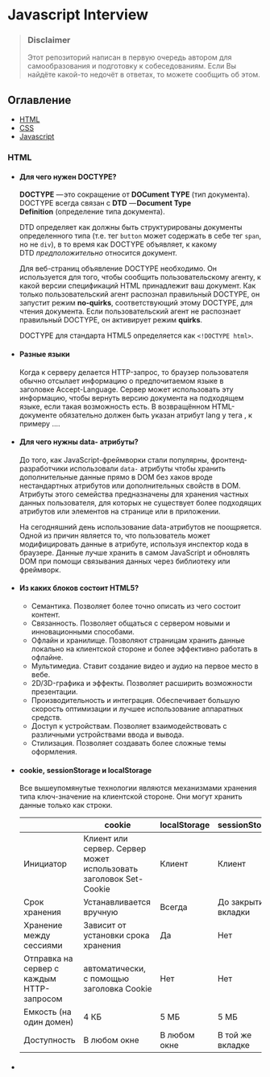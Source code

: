 # Javascript Interview

> ### Disclaimer
> Этот репозиторий написан в первую очередь автором для самообразования и подготовку к собеседованиям. Если Вы найдёте какой-то недочёт в ответах, то можете сообщить об этом.

## Оглавление

* [HTML](#HTML)
* [CSS](#CSS)
* [Javascript](#Javascript)

### HTML

- #### Для чего нужен DOCTYPE?
  **DOCTYPE** — это сокращение от **DOCument TYPE** (тип документа). DOCTYPE всегда связан с **DTD** — **Document Type Definition** (определение типа документа).

  DTD определяет как должны быть структурированы документы определенного типа (т.е. тег `button` может содержать в себе тег `span`, но не `div`), в то время как DOCTYPE объявляет, к какому DTD *предположительно* относится документ.

  Для веб-страниц объявление DOCTYPE необходимо. Он используется для того, чтобы сообщить пользовательскому агенту, к какой версии спецификаций HTML принадлежит ваш документ. Как только пользовательский агент распознал правильный DOCTYPE, он запустит режим **no-quirks**, соответствующий этому DOCTYPE, для чтения документа. Если пользовательский агент не распознает правильный DOCTYPE, он активирует режим **quirks**.

  DOCTYPE для стандарта HTML5 определяется как `<!DOCTYPE html>`.

- #### Разные языки
  Когда к серверу делается HTTP-запрос, то браузер пользователя обычно отсылает информацию о предпочитаемом языке в заголовке Accept-Language. Сервер может использовать эту информацию, чтобы вернуть версию документа на подходящем языке, если такая возможность есть. В возвращённом HTML-документе обязательно должен быть указан атрибут lang у тега <html>, к примеру <html lang="en">...</html>.

- #### Для чего нужны data- атрибуты?
  До того, как JavaScript-фреймворки стали популярны, фронтенд-разработчики использовали `data-` атрибуты чтобы хранить дополнительные данные прямо в DOM без хаков вроде нестандартных атрибутов или дополнительных свойств в DOM. Атрибуты этого семейства предназначены для хранения частных данных пользователя, для которых не существует более подходящих атрибутов или элементов на странице или в приложении.

  На сегодняшний день использование data-атрибутов не поощряется. Одной из причин является то, что пользователь может модифицировать данные в атрибуте, используя инспектор кода в браузере. Данные лучше хранить в самом JavaScript и обновлять DOM при помощи связывания данных через библиотеку или фреймворк.
  
- #### Из каких блоков состоит HTML5?
  - Семантика. Позволяет более точно описать из чего состоит контент.
  - Связанность. Позволяет общаться с сервером новыми и инновационными способами.
  - Офлайн и хранилище. Позволяют страницам хранить данные локально на клиентской стороне и более эффективно работать в офлайне.
  - Мультимедиа. Ставит создание видео и аудио на первое место в вебе.
  - 2D/3D-графика и эффекты. Позволяет расширить возможности презентации.
  - Производительность и интеграция. Обеспечивает большую скорость оптимизации и лучшее использование аппаратных средств.
  - Доступ к устройствам. Позволяет взаимодействовать с различными устройствами ввода и вывода.
  - Стилизация. Позволяет создавать более сложные темы оформления.

- #### cookie, sessionStorage и localStorage
  Все вышеупомянутые технологии являются механизмами хранения типа ключ-значение на клиентской стороне. Они могут хранить данные только как строки.

  |  | cookie | localStorage | sessionStorage |
  | --- | --- | --- | --- |
  | Инициатор | Клиент или сервер. Сервер может использовать заголовок Set-Cookie | Клиент | Клиент |
  | Срок хранения | Устанавливается вручную | Всегда | До закрытия вкладки |
  | Хранение между сессиями | Зависит от установки срока хранения | Да | Нет |
  | Отправка на сервер с каждым HTTP-запросом | автоматически, с помощью заголовка Cookie | Нет | Нет |
  | Емкость (на один домен) | 4 КБ | 5 МБ | 5 МБ |
  | Доступность | В любом окне | В любом окне | В той же вкладке |

- #### <script>, <script async> и <script defer>
  - `<script>` - отрисовка HTML блокируется, скрипт извлекается и выполняется немедленно, отрисовка HTML возобновляется после окончания выполнения скрипта.
  - `<script async>` - скрипт будет получен и обработан параллельно с отрисовкой HTML, его выполнение закончится как только это будет возможно (обычно до того, как закончилась отрисовка HTML). Используйте `async` тогда, когда скрипт не зависит от других скриптов на странице, например для аналитики.
  - `<script defer>` - скрипт будет получен параллельно с отрисовкой HTML, его выполнение произойдет после того, как вся страница будет загружена. Если таких скриптов несколько, то каждый из них будет исполнятся в том порядке, в котором они расположены в документе. Если скрипту нужен полностью распарсеный DOM, то атрибут `defer` обеспечит уверенность в том, что на момент отработки скрипта весь HTML отрисован. Нет особой разницы со скриптами, расположенными перед тегом `<body>`. Отложенный скрипт не должен содержать `document.write`.

  Примечание: Атрибуты `async` и `defer` игнорируются, если у тега `<script>` нет атрибута `src`.

- #### Размещение <link> внутри <head>
  Размещение <link> внутри тега <head> необходимо при создании оптимизированного веб-сайта. Когда страница загружается впервые, HTML и CSS анализируются одновременно; HTML создает DOM (объектную модель документа), а CSS создает CSSOM (объектную модель CSS). И то, и другое необходимо для создания визуальных элементов на веб-сайте, что позволяет быстро определить время «первого значимого рисования». Этот прогрессивный рендеринг является категорией оптимизации сайтов, которые измеряются в их показателях эффективности. Размещение таблиц стилей в нижней части документа - это то, что препятствует прогрессивной загрузке страницы во многих браузерах. Некоторые браузеры блокируют рендеринг, чтобы избежать перерисовки элементов страницы, если ее стили изменятся. Все это время пользователь будет пялиться на пустую белую страницу. В других случаях может возникать мерцание нестилизованного содержимого (FOUC), на котором может отображаться веб-страница без применения стилей.

- #### Размещение <script> прямо перед </body>
  Теги `<script>` блокируют отрисовку HTML на то время, пока они скачиваются и исполняются. Размещение скриптов внизу позволяет сперва распарсить и показать пользователю весь HTML.

  Исключением является случай, когда в вашем скрипте содержится `document.write()`. Но на сегодняшний день его использование не считается хорошей практикой. К тому же, расположение скриптов внизу разметки означает, что браузер не может начать их скачивать до тех пор, пока не отрисован весь документ. Единственным рабочим способом, при котором `<script>` будет расположен внутри `<head>`, является добавление атрибута defer.

- #### Что такое прогрессивный рендеринг
  Прогрессивный рендеринг — это название технологий, используемых для ускорения отрисовки страниц (в частности, для уменьшения времени загрузки), чтобы показать пользователю контент как можно скорее.

  До того, как широкополосный интернет распространился повсеместно, прогрессивный рендеринг встречался довольно часто. Но этот подход по прежнему полезен в современной разработке, поскольку все более популярным (и ненадежным) становится мобильный доступ в интернет.

  Примеры подобных технологий:

  - Ленивая загрузка изображений. Изображения на странице не загружаются все разом. JavaScript подгрузит изображения тогда, когда пользователь доскроллит до той части страницы, на которой они расположены.
  - Приоритизация видимого контента. Только минимум CSS, контента, скриптов, необходимых для отрисовки той части страницы, которую пользователь увидит первой. Вы можете использовать отложенные скрипты или слушать события `DOMContentLoaded` или `load`, чтобы загрузить остальные ресурсы и контент.
  - Асинхронные фрагменты HTML. Отправка в браузер частей HTML-страницы, созданной на бэкенде

- #### Для чего используется атрибут srcset в теге изображения?
  Вы должны использовать атрибут `srcset`, когда хотите показывать пользователям разные изображения в зависимости от их ширины дисплея их устройств - предоставление изображений более высокого качества устройствам с retina-дисплеями улучшает работу пользователя, в то время как предоставление изображений с низким разрешением на устройства с низким разрешением повышает производительность и уменьшает объём передаваемых данных (поскольку нет видимой разницы с большими изображениями). Например: `<img srcset="small.jpg 500w, medium.jpg 1000w, large.jpg 2000w" src="..." alt="">` указывает браузеру отображать малое, среднее или большое изображение в зависимости от разрешения дисплея пользователя. Первое значение - это имя изображения, а второе - ширина изображения в пикселях. Для ширины устройства 320px выполняются следующие расчеты:

  - 500 / 320 = 1.5625
  - 1000 / 320 = 3.125
  - 2000 / 320 = 6.25

  Если у клиента стандартное разрешение 1x, то 1.5625 является ближайшим коэффициентом, и `500w` соответствующее `small.jpg` будет отображено в браузере.

  Если же разрешение retina (2x), браузер будет использовать ближайшее разрешение выше минимального. Это означает, что он не выберет 500w (1.5625), потому что оно больше 1 и изображение может выглядеть плохо. Браузер затем выберет изображение с результирующим соотношением ближе к 2, то есть 1000w (3.125).

  `srcset` решает проблему, когда вы хотите показывать файлы изображений меньшего размера для устройств с узким экраном, поскольку они не нуждаются в больших изображениях, как на настольных дисплеях, - а также, при желании, вы можете показывать изображения с различным разрешением для экранов с высокой/низкой плотностью пикселей.

  Вы должны использовать атрибут `srcset`, когда хотите показывать пользователям разные изображения в зависимости от их ширины дисплея их устройств - предоставление изображений более высокого качества устройствам с retina-дисплеями улучшает работу пользователя, в то время как предоставление изображений с низким разрешением на устройства с низким разрешением повышает производительность и уменьшает объём передаваемых данных (поскольку нет видимой разницы с большими изображениями). Например: `<img srcset="small.jpg 500w, medium.jpg 1000w, large.jpg 2000w" src="..." alt="">` указывает браузеру отображать малое, среднее или большое изображение в зависимости от разрешения дисплея пользователя. Первое значение - это имя изображения, а второе - ширина изображения в пикселях. Для ширины устройства 320px выполняются следующие расчеты:

  - 500 / 320 = 1.5625
  - 1000 / 320 = 3.125
  - 2000 / 320 = 6.25

  Если у клиента стандартное разрешение 1x, то 1.5625 является ближайшим коэффициентом, и `500w` соответствующее `small.jpg` будет отображено в браузере.

  Если же разрешение retina (2x), браузер будет использовать ближайшее разрешение выше минимального. Это означает, что он не выберет 500w (1.5625), потому что оно больше 1 и изображение может выглядеть плохо. Браузер затем выберет изображение с результирующим соотношением ближе к 2, то есть 1000w (3.125).

  `srcset` решает проблему, когда вы хотите показывать файлы изображений меньшего размера для устройств с узким экраном, поскольку они не нуждаются в больших изображениях, как на настольных дисплеях, - а также, при желании, вы можете показывать изображения с различным разрешением для экранов с высокой/низкой плотностью пикселей.

- #### Языки HTML-шаблонизации?
  Pug (ранее известный как Jade), ERB, Slim, Handlebars, Jinja, Liquid и это только некоторые из них. По моему мнению, все они более или менее одинаковые и предоставляют одинаковые возможности экранирования контента и полезных фильтров для работы с отображаемыми данными. Большинство шаблонизаторов позволяют вводить собственные фильтры, если вам необходима дополнительная обработка контента перед его отображением.


### CSS

- #### Что такое специфичность CSS-селектора и как она работает?
  Браузер определяет, какие стили показывать для элемента, в зависимости от специфичности CSS-правил. Мы предполагаем, что браузер уже определил правила, которые соответствуют конкретному элементу. Среди соответствующих правил специфичность, состоящая из четырех значений, разделенных запятыми, `a, b, c, d`, рассчитывается для каждого правила на основе следующего:

  1. `a` - это использование встроенных стилей. Если объявление свойства является встроенным стилем элемента, `a` равно 1, иначе 0.
  2. `b` - это количество селекторов ID.
  3. `c` - это количество селекторов классов, атрибутов и псевдо-классов.
  4. `d` - это количество селекторов тегов и псевдо-элементов.

  Результативная специфичность не является оценкой, а матрицей значений, которые можно сравнивать по столбцам. При сравнении селекторов, чтобы определить, у кого наивысшая специфичность, смотрите слева направо и сравнивайте наивысшее значение в каждом столбце. Таким образом, значение в столбце `b` будет переопределять значения в столбцах `c` и `d`, независимо от того, каковы они могут быть. Так, специфичность `0,1,0,0` будет больше, чем `0,0,10,10`.

  В случае равной специфичности счет идет за последним правилом. Если вы написали одно и то же правило в вашем стилевом листе (независимо от того, внутренний он или внешний) дважды, то нижнее правило в вашем стилевом листе ближе к элементу, который должен быть стилизован, оно считается более специфичным и поэтому будет применено.

  Я бы писал CSS-правила с низкой специфичностью, чтобы их можно было легко переопределить при необходимости. При написании кода библиотеки интерфейсных компонентов CSS важно, чтобы они имели низкую специфичность, чтобы пользователи библиотеки могли переопределить их, не используя слишком сложные CSS-правила только ради увеличения специфичности или прибегая к `!important`.

- #### В чем разница между "сбросом" и "нормализацией" CSS? Что бы вы выбрали и почему?
  - **Сброс** - Сброс предназначен для удаления всех стандартных стилей браузера для элементов. Например, `margin`, `padding`, `font-size` для всех элементов будут сброшены. Вам придется заново объявить стили для распространенных типографских элементов.
  - **Нормализация** - Нормализация сохраняет полезные стили по умолчанию, а не "снимает" все стили. Она также исправляет ошибки, связанные с распространенными зависимостями браузеров.

  Я бы выбрал сброс, если у меня очень индивидуальный или нетрадиционный дизайн сайта, и мне нужно сделать много собственных стилей и не нужно сохранять стили по умолчанию.

- #### Опишите флоаты и их работу
  Float - это свойство позиционирования CSS. Плавающие элементы остаются частью потока страницы и влияют на позиционирование других элементов (например, текст обтекает плавающие элементы), в отличие от элементов `position: absolute`, которые удаляются из потока страницы.

  Свойство CSS `clear` можно использовать для позиционирования под `левыми`, `правыми` или `обоими` плавающими элементами.

  Если родительский элемент не содержит ничего, кроме плавающих элементов, его высота уменьшится до нуля. Это можно исправить, очистив float после плавающих элементов в контейнере, но до закрытия контейнера.

  Хак `.clearfix` использует умный CSS [псевдоселектор](https://www.frontendinterviewhandbook.com/ru/css-questions#describe-pseudo-elements-and-discuss-what-they-are-used-for) (`::after`) для очистки поплавков. Вместо того чтобы устанавливать переполнение для родителя, вы применяете к нему дополнительный класс `clearfix`. Затем примените этот CSS:

  ``css
  .clearfix::after {
  content: ' ';
  видимость: скрытый;
  display: block;
  высота: 0;
  clear: both;
  }

  ```

  В качестве альтернативы задайте родительскому элементу свойство `overflow: auto` или `overflow: hidden`, которое создаст новый контекст форматирования блока внутри дочерних элементов, и он будет расширяться, чтобы содержать свои дочерние элементы.
  ```

### Javascript

- #### Типы данных
  Стандарт ECMAScript определяет 8 типов:

  - 6 типов данных являющихся примитивами:
      - [Undefined](https://developer.mozilla.org/ru/docs/Glossary/Undefined) (Неопределённый тип) : `typeof instance === "undefined"`
      - [Boolean](https://developer.mozilla.org/ru/docs/Glossary/Boolean) (Булев, Логический тип) : `typeof instance === "boolean"`
      - [Number](https://developer.mozilla.org/ru/docs/Glossary/Number) (Число) : `typeof instance === "number"`
      - [String](https://developer.mozilla.org/ru/docs/Glossary/String) (Строка) : `typeof instance === "string"`
      - [BigInt](https://developer.mozilla.org/ru/docs/Glossary/BigInt) : `typeof instance === "bigint"`
      - [Symbol (en-US)](https://developer.mozilla.org/en-US/docs/Glossary/Symbol) (в ECMAScript 6) : `typeof instance === "symbol"`
  - [Null](https://developer.mozilla.org/ru/docs/Glossary/Null) (Null тип ) : `typeof instance === "object"`. Специальный примитив, используемый не только для данных но и в качестве указателя на финальную точку в [Цепочке Прототипов](https://developer.mozilla.org/ru/docs/Web/JavaScript/Inheritance_and_the_prototype_chain);
  - [Object](https://developer.mozilla.org/ru/docs/Glossary/Object) (Объект) : `typeof instance === "object"`. Простая структура, используемая не только для хранения данных, но и для создания других структур, где любая структура создаётся с использованием ключевого слова `[new](https://developer.mozilla.org/ru/docs/Web/JavaScript/Reference/Operators/new)`: new [Object](https://developer.mozilla.org/ru/docs/Web/JavaScript/Reference/Global_Objects/Object), new [Array](https://developer.mozilla.org/ru/docs/Web/JavaScript/Reference/Global_Objects/Array), new [Map (en-US)](https://developer.mozilla.org/en-US/docs/Web/JavaScript/Reference/Global_Objects/Map), new [Set](https://developer.mozilla.org/ru/docs/Web/JavaScript/Reference/Global_Objects/Set), new [WeakMap](https://developer.mozilla.org/ru/docs/Web/JavaScript/Reference/Global_Objects/WeakMap), new [WeakSet](https://developer.mozilla.org/ru/docs/Web/JavaScript/Reference/Global_Objects/WeakSet), new [Date](https://developer.mozilla.org/ru/docs/Web/JavaScript/Reference/Global_Objects/Date) и множество других структур;

  И здесь нам необходимо сделать предостережение относительно использования оператора `typeof` для определения типа структур, т.к. все структуры будут возвращать `"object"` при его использовании, так как назначение `typeof` — проверка типа данных, но не структур. Если проверить тип структуры всё же необходимо, то в этом случае желательно использовать оператор [instanceof](https://developer.mozilla.org/ru/docs/Web/JavaScript/Reference/Operators/instanceof), так как именно он отвечает на вопрос о том, какой конструктор был использован для создания структуры.

  Стоит отметить два особых случая работы оператора `typeof`: возврат `"object"` для значения `null` и `"function"` для функций: первое принято считать ошибкой языка, сохраненной ради обратной совместимости, второе является условностью, удобной для проверки на принадлежность значения категории функций, где функция - это особый, "вызываемый", объект.

- #### 3начение примитивного типа
  **Примитив** (значение примитивного типа, примитивный тип данных) это данные, которые не являются [объектом](https://developer.mozilla.org/ru/docs/Glossary/Object) и не имеют [методов](https://developer.mozilla.org/ru/docs/Glossary/Method). В [JavaScript](https://developer.mozilla.org/ru/docs/Glossary/JavaScript) 7 простых типов данных: [string](https://developer.mozilla.org/ru/docs/Glossary/String), [number](https://developer.mozilla.org/ru/docs/Glossary/Number), [boolean](https://developer.mozilla.org/ru/docs/Glossary/Boolean), [null](https://developer.mozilla.org/ru/docs/Glossary/Null), [undefined](https://developer.mozilla.org/ru/docs/Glossary/Undefined), [symbol (en-US)](https://developer.mozilla.org/en-US/docs/Glossary/Symbol) (новое в [ECMAScript](https://developer.mozilla.org/ru/docs/Glossary/ECMAScript) 2015), [bigint](https://developer.mozilla.org/ru/docs/Glossary/BigInt).

  Все **примитивы** неизменяемы (immutable), то есть они не могут быть изменены. Важно не путать сам примитив с переменной, которой присвоено значение примитивного типа. Переменной может быть переприсвоено новое значение, но существующее значение примитивного типа не может быть изменено подобно объектам, массивам и функциям.

  За исключением `null` и `undefined`, все примитивные значения имеют объектный аналог, который оборачивает значение примитивного типа:

  - `[String](https://developer.mozilla.org/ru/docs/Web/JavaScript/Reference/Global_Objects/String)` для string примитива.
  - `[Number](https://developer.mozilla.org/ru/docs/Web/JavaScript/Reference/Global_Objects/Number)` для number примитива.
  - `[BigInt](https://developer.mozilla.org/ru/docs/Web/JavaScript/Reference/Global_Objects/BigInt)` для bigint примитива.
  - `[Boolean](https://developer.mozilla.org/ru/docs/Web/JavaScript/Reference/Global_Objects/Boolean)` для boolean примитива.
  - `[Symbol](https://developer.mozilla.org/ru/docs/Web/JavaScript/Reference/Global_Objects/Symbol)` для symbol примитива.

  Метод `[valueOf()](https://developer.mozilla.org/ru/docs/Web/JavaScript/Reference/Global_Objects/Object/valueOf)` типа обёртки возвращает значение примитивного типа.

- #### null, undefined и не объявленные переменные
  **Необъявленные** переменные создаются, когда вы присваиваете значение идентификатору, который не был ранее создан при помощи `var`,`let` или `const`. Необъявленные переменные будут определены глобально, вне текущей области видимости. В строгом режиме, будет ошибка `ReferenceError`, когда вы попытаетесь назначить значение необъявленной переменной. Необъявленные переменные плохи так же, как и глобальные переменные. Избегайте их любой ценой! Чтобы проверить на их наличие, оберните код в блок `try`/`catch`.

  ```jsx
  function foo() {
    x = 1; *// ReferenceError в строгом режиме*
  }

  **foo();
  console.log(x);
  *// 1*
  ```

  Переменная `undefined` - это переменная, которая была объявлена, но ей не было присвоено значение. Ее тип `undefined`. Если переменной присвоить функцию, которая не возвращает никакого значения, то переменная также будет иметь значение `undefined`. Чтобы проверить это, сравните, используя оператор строгого равенства (`===`) или `typeof`, который вернет строку `'undefined'`. Обратите внимание, что вам не следует использовать оператор абстрактного сравнения для проверки, так как он также вернет `true`, если значение равно `null`.

  ```jsx
  var foo;
  console.log(foo); // undefined
  console.log(foo === undefined); // true
  console.log(typeof foo === 'undefined'); // true

  console.log(foo == null); // true. Неправильно, не используйте это для проверки!

  function bar() {}
  var baz = bar();
  console.log(baz); // undefined
  ```

  Переменной со значением `null` было явно присвоено значение `null`. Она отличается от `undefined` тем, что она была назначена явно. Чтобы проверить на `null`, просто сравните, используя оператор строгого равенства. Обратите внимание, что, как и выше, вы не должны использовать оператор абстрактного равенства (`==`) для проверки, так как он также вернет `true`, если значение равно `undefined`.

  ```jsx
  var foo = null;
  console.log(foo === null); // true
  console.log(typeof foo === 'object'); // true

  console.log(foo == undefined); 
  // true. Неправильно, не используйте это для проверки!
  ```
- #### Оператор void
  Оператор `void` исполняет заданное выражение, а затем возвращает `undefined`.

  ```jsx
  const output = void 1;
  console.log(output);
  // Expected output: undefined

  void console.log('expression evaluated');
  // Expected output: "expression evaluated"

  void (function iife() {
    console.log('iife is executed');
  })();
  // Expected output: "iife is executed"

  void function test() {
    console.log('test function executed');
  };

  try {
    test();
  } catch (e) {
    console.log('test function is not defined');
    // Expected output: "test function is not defined"
  }
  ```
- #### IIFE - немедленно вызываемое функциональное выражение
  **Объясните, почему это не является IIFE: `function foo(){ }();`**

  IIFE расшифровывается как Immediately Invoked Function Expression - немедленно вызываемое функциональное выражение. Синтаксический анализатор JavaScript читает `function foo(){ } ();` как `function foo(){ }` и `();`, где первое выражение - это *объявление функции*, а второе (пара скобок) - попытка вызова функции, но так как имя не указано, он выдает ошибку `Uncaught SyntaxError: Unexpected token`.

  Вот два способа исправить это, которые заключаются добавление дополнительных скобок: `(function foo(){ })()` и `(function foo(){ }())`. Выражения, начинающиеся с `function`, считаются *объявлениями функций*. Оборачивая эту функцию внутри `()`, она становится *функциональным выражением*, которое затем может быть выполнено с последующим `()`. Подобные функции не отображаются в глобальной области видимости, и вы можете даже не указывать им имя, если вы не будете на них ссылаться.

  Вы также можете использовать оператор `void` - `void function foo(){ }()`. К сожалению, с таким подходом есть одна проблема. Выполнение данного выражения всегда возвращает `undefined`, поэтому, если ваше IIFE возвращает что-либо, вы не можете его использовать. Пример:

  ```jsx
  const foo = void (function bar() {
    return 'foo';
  })();
  console.log(foo); // undefined
  ```
- #### Что такое замыкание и как/для чего его используют?
  Замыкание - это комбинация функции и лексического окружения, в которой эта функция была объявлена. Слово "лексический" относится к тому факту, что лексическая область видимости использует место, где переменная объявлена в исходном коде, чтобы определить, где эта переменная доступна. Замыкания - это функции, которые имеют доступ к переменным внешней (замыкающей) функции - цепочке областей видимости даже после того, как внешняя функция вернулась.
- #### Каррирование

- #### Как работает прототипное наследование
  Все объекты в JavaScript имеют свойство `__proto__`,  которое является ссылкой на другой объект. Когда происходит обращение к свойству объекта, и если свойство не найдено в этом объекте, то механизм JavaScript просматривает прототип объекта, затем прототип прототипа и т.д. До тех пор, пока не найдет определенное свойство на одном из прототипов или до тех пор, пока он не достигнет конца цепочки прототипов. Такое поведение имитирует классическое наследование, но на самом деле это скорее [делегирование, чем наследование](https://davidwalsh.name/javascript-objects).

  ОО-подобный механизм свойств объектов в JavaScript обозначается [[Прототип]], который является внутренней характеристикой любого объекта, называемой его прототип-цепочкой - специальной ссылкой на другой объект. Это что-то вроде механизма области видимости, поскольку связь [[Prototype]] описывает, на какой альтернативный объект следует ссылаться, если вы запрашиваете свойство или метод вашего объекта, которого не существует.

  **Другими словами, вы указываете объект для делегирования поведения, если это поведение не определено для данного объекта.**

  ```jsx
  let animal = {
    eats: true,
    walk() {
      alert("Animal walk");
    }
  };

  let rabbit = {
    jumps: true,
    __proto__: animal
  };

  let longEar = {
    earLength: 10,
    __proto__: rabbit
  };

  // walk взят из цепочки прототипов
  longEar.walk(); // Animal walk
  alert(longEar.jumps); // true (из rabbit)
  ```

  Свойство `__proto__` — исторически обусловленный геттер/сеттер для `[[Prototype]]`

  Это распространённая ошибка начинающих разработчиков – не знать разницы между этими двумя понятиями.

  Обратите внимание, что `__proto__` — *не то же самое*, что внутреннее свойство `[[Prototype]]`. Это геттер/сеттер для `[[Prototype]]`.

  Свойство `__proto__` немного устарело, оно существует по 
  историческим причинам. Современный JavaScript предполагает, что мы 
  должны использовать функции `Object.getPrototypeOf/Object.setPrototypeOf` вместо того, чтобы получать/устанавливать прототип. 

  По спецификации `__proto__` должен поддерживаться только 
  браузерами, но по факту все среды, включая серверную, поддерживают его. 

  https://learn.javascript.ru/prototype-inheritance
- #### Как работает this
  Говоря максимально простым языком, значение `this` зависит от того, как вызывается функция.

  ## Случаи

  Если ключевое слово `new` используется при вызове функции, `this` внутри функции является совершенно новым объектом.

  ```jsx
  function ConstructorExample() {
      console.log(this);
      this.value = 10;
      console.log(this);
  }
  new ConstructorExample();
  // -> {}
  // -> { value: 10 }
  ```

  Если для вызова/создания функции используются `apply`, `call` или `bind`, то `this` внутри функции - это объект, который передается в качестве аргумента.

  ```jsx
  function fn() {
      console.log(this);
  }
  var obj = {
      value: 5
  };
  var boundFn = fn.bind(obj);
  boundFn();     // -> { value: 5 }
  fn.call(obj);  // -> { value: 5 }
  fn.apply(obj); // -> { value: 5 }
  ```

  Если функция вызывается как метод, например, `obj.method()`, то `this` - это объект, к которому принадлежит функция.

  ```jsx
  var obj = {
      value: 5,
      printThis: function() {
          console.log(this);
      }
  };
  obj.printThis(); // -> { value: 5, printThis: ƒ }
  ```

  Если функция вызывается без контекста, то есть она вызывается без условий, описанных в пунктах выше, то `this` является глобальным объектом. В браузере это объект `window`. В строгом режиме (`'use strict'`), `this` будет `undefined` вместо глобального объекта.

  ```jsx
  function fn() {
      console.log(this);
  }
  // If called in browser:
  fn(); // -> Window {stop: ƒ, open: ƒ, alert: ƒ, ...}
  ```

  Заметьте, что это правило аналогично правилу 3 - разница в том, что функция, не объявленная как метод, автоматически становится свойством глобального объекта window. Таким образом, это неявное обращение к методу. Когда мы вызываем `fn(),` это интерпретируется как `window.fn()`, так что это window.
  `console.log(fn === window.fn); // -> true`

  Если применяются несколько из вышеперечисленных правил, то правило, которое выше выигрывает и устанавливает значение `this`.

  Если функция является стрелочной функцией, то она игнорирует все вышеописанные правила и получает значение `this` из лексического окружения во время ее создания.

  ```jsx
  const obj = {
      value: 'abc',
      createArrowFn: function() {
          return () => console.log(this);
      }
  };
  const arrowFn = obj.createArrowFn();
  arrowFn(); // -> { value: 'abc', createArrowFn: ƒ }
  ```

  Библиотеки иногда намеренно привязывают значение this внутри своих функций. this привязывается к наиболее полезному значению для использования в функции. jQuery, например, привязывает this к элементу DOM, вызывающему событие, в обратном вызове этого события. Если библиотека имеет неожиданное значение this, которое не соответствует правилам, проверьте ее документацию. Скорее всего, оно привязывается с помощью bind.
- #### Делегирование событий

  Делегирование событий - это приём, заключающийся в добавлении 
  обработчиков событий к родительскому элементу, а не к дочерним 
  элементам. Обработчик будет срабатывать всякий раз, когда событие будет 
  запущено на дочерних элементах благодаря всплытию событий в DOM. 
  Преимущества этого приёма:

  - Экономит объем используемой памяти, т.к. для родительского элемента требуется только один обработчик.
  - Не нужно привязывать или убирать обработчики при добавлении и удалении элементов.


  ```html
  <ul id="parent-list">
    <li id="post-1">Item 1</li>
    <li id="post-2">Item 2</li>
    <li id="post-3">Item 3</li>
    <li id="post-4">Item 4</li>
    <li id="post-5">Item 5</li>
    <li id="post-6">Item 6</li>
  </ul>
  ```

  ```jsx
  // Get the element, add a click listener...
  document.getElementById("parent-list").addEventListener("click", function(e) {
    // e.target is the clicked element!
    // If it was a list item
    if(e.target && e.target.nodeName == "LI") {
      // List item found!  Output the ID!
      console.log("List item ", e.target.id.replace("post-", ""), " was clicked!");
    }
  });
  ```
- #### Function.length
  Свойство **`length`** определяет количество аргументов, ожидаемых функцией.

  ```jsx
  console.log(Function.length); /* 1 */

  console.log(function () {}.length); /* 0 */
  console.log(function (a) {}.length); /* 1 */
  console.log(function (a, b) {}.length); /* 2 и так далее */
  console.log(
    function (...args) {}.length,
  ); /* 0, остаточные параметры не считаются */
  ```
